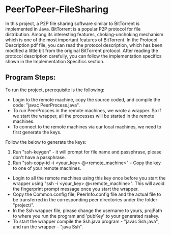 # PeerToPeer-FileSharing
In this project, a P2P file sharing software similar to BitTorrent is implemented in Java. BitTorrent is a popular P2P protocol for file distribution. Among its interesting features, choking-unchoking mechanism which is one of the most important features of BitTorrent. In the Protocol Description pdf file, you can read the protocol description, which has been modified a little bit from the original BitTorrent protocol. After reading the protocol description carefully, you can follow the implementation specifics shown in the Implementation Specifics section.

## Program Steps:
To run the project, prerequisite is the following:
- Login to the remote machine, copy the source coded, and compile the code: "javac PeerProcess.java".
- To run PeerProcces in the remote machines, we wrote a wrapper. So if we start the wrapper, all the processes will be started in the remote machines.
- To connect to the remote machines via our local machines, we need to first generate the keys.

Follow the below to generate the keys:
1. Run "ssh-keygen" - it will prompt for file name and passphrase, please don't have a passphrase.
2. Run "ssh-copy-id -i <your_key> <username>@<remote_machine>" - Copy the key to one of your remote machines.
- Login to all the remote machines using this key once before you start the wrapper using "ssh -i <your_key> <username>@<remote_machine>". This will avoid the fingerprint prompt message once you start the wrapper.
- Copy the Common.config file, PeerInfo.config file and the actual file to be transferred in the corresponding peer directories under the folder "project/".
- In the Ssh wrapper file, please change the username to yours, projPath to where you run the program and 'pubKey' to your generated rsakey.
- To start the wrapper compile the Ssh.java program - "javac Ssh.java", and run the wrapper - "java Ssh".
